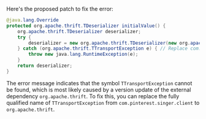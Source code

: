Here's the proposed patch to fix the error:

```java
@java.lang.Override
protected org.apache.thrift.TDeserializer initialValue() {
    org.apache.thrift.TDeserializer deserializer;
    try {
        deserializer = new org.apache.thrift.TDeserializer(new org.apache.thrift.protocol.TCompactProtocol.Factory());
    } catch (org.apache.thrift.TTransportException e) { // Replace com.pinterest.singer.client.TTransportException with org.apache.thrift.TTransportException
        throw new java.lang.RuntimeException(e);
    }
    return deserializer;
}
```

The error message indicates that the symbol `TTransportException` cannot be found, which is most likely caused by a version update of the external dependency `org.apache.thrift`. To fix this, you can replace the fully qualified name of `TTransportException` from `com.pinterest.singer.client` to `org.apache.thrift`.